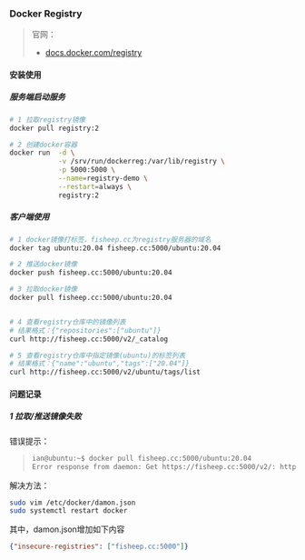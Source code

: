 
### Docker Registry

> 官网：
> - [docs.docker.com/registry](https://docs.docker.com/registry)


#### 安装使用

##### 服务端启动服务

```bash
# 1 拉取registry镜像
docker pull registry:2

# 2 创建docker容器
docker run  -d \
            -v /srv/run/dockerreg:/var/lib/registry \
            -p 5000:5000 \
            --name=registry-demo \
            --restart=always \
            registry:2
```

##### 客户端使用

```bash
# 1 docker镜像打标签，fisheep.cc为registry服务器的域名
docker tag ubuntu:20.04 fisheep.cc:5000/ubuntu:20.04

# 2 推送docker镜像
docker push fisheep.cc:5000/ubuntu:20.04

# 3 拉取docker镜像
docker pull fisheep.cc:5000/ubuntu:20.04


# 4 查看registry仓库中的镜像列表
# 结果格式：{"repositories":["ubuntu"]}
curl http://fisheep.cc:5000/v2/_catalog

# 5 查看registry仓库中指定镜像(ubuntu)的标签列表
# 结果格式：{"name":"ubuntu","tags":["20.04"]}
curl http://fisheep.cc:5000/v2/ubuntu/tags/list
```

#### 问题记录

##### 1 拉取/推送镜像失败

错误提示：
> ```bash
> ian@ubuntu:~$ docker pull fisheep.cc:5000/ubuntu:20.04
> Error response from daemon: Get https://fisheep.cc:5000/v2/: http: server gave HTTP response to HTTPS client
> ```

解决方法：
```bash
sudo vim /etc/docker/damon.json
sudo systemctl restart docker
```

其中，damon.json增加如下内容
```json
{"insecure-registries": ["fisheep.cc:5000"]}
```

